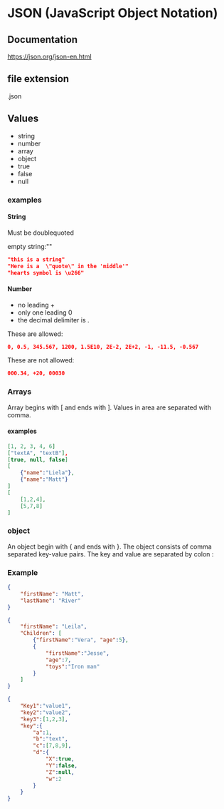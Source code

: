 # JSON (JavaScript Object Notation)

## Documentation  
https://json.org/json-en.html

## file extension  
.json

## Values
-   string
-   number
-   array
-   object
-   true
-   false
-   null


### examples

#### String

Must be doublequoted

empty string:""

```json
"this is a string"
"Here is a  \"quote\" in the 'middle'"
"hearts symbol is \u266" 
```

#### Number
-   no leading +
-   only one leading 0
-   the decimal delimiter is .

These are allowed:

```json
0, 0.5, 345.567, 1200, 1.5E10, 2E-2, 2E+2, -1, -11.5, -0.567
```

These are not allowed:

```json
000.34, +20, 00030
```

### Arrays

Array begins with [ and ends with ]. Values in area are separated with comma.

#### examples

```json
[1, 2, 3, 4, 6]
["textA", "textB"],
[true, null, false]
[
    {"name":"Liela"},
    {"name":"Matt"}
]
[
    [1,2,4],
    [5,7,8]
]
```
### object

An object begin with { and ends with }. The object consists of comma separated key-value pairs.
The key and value are separated by colon :

### Example

```json
{
    "firstName": "Matt",
    "lastName": "River"
}
```

```json
{
    "firstName": "Leila",
    "Children": [
        {"firstName":"Vera", "age":5},
        {
            "firstName":"Jesse", 
            "age":7,
            "toys":"Iron man"
        }
    ]
}
```

```json
{
    "Key1":"value1",
    "key2":"value2",
    "key3":[1,2,3],
    "key":{
        "a":1,
        "b":"text",
        "c":[7,8,9],
        "d":{
            "X":true,
            "Y":false,
            "Z":null,
            "w":2
        }
    }
}
```

